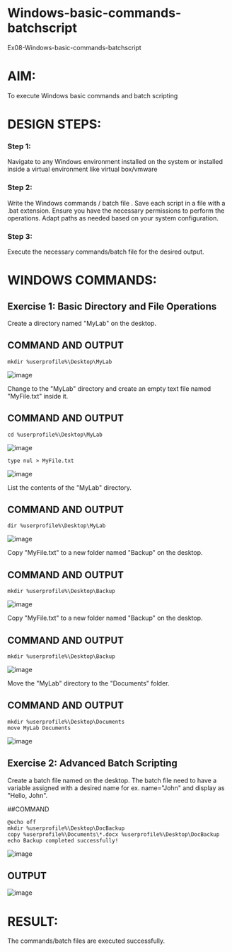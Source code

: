
# Windows-basic-commands-batchscript
Ex08-Windows-basic-commands-batchscript

# AIM:
To execute Windows basic commands and batch scripting

# DESIGN STEPS:

### Step 1:

Navigate to any Windows environment installed on the system or installed inside a virtual environment like virtual box/vmware 

### Step 2:

Write the Windows commands / batch file . Save each script in a file with a .bat extension. Ensure you have the necessary permissions to perform the operations. Adapt paths as needed based on your system configuration.
### Step 3:

Execute the necessary commands/batch file for the desired output. 




# WINDOWS COMMANDS:
## Exercise 1: Basic Directory and File Operations
Create a directory named "MyLab" on the desktop.

## COMMAND AND OUTPUT
```
mkdir %userprofile%\Desktop\MyLab
```

![image](https://github.com/user-attachments/assets/d67f1d1c-a20e-48a1-bf34-500a8aeaab72)

Change to the "MyLab" directory and create an empty text file named "MyFile.txt" inside it.

## COMMAND AND OUTPUT
```
cd %userprofile%\Desktop\MyLab
```

![image](https://github.com/user-attachments/assets/f38a1f1a-620a-48d7-adb8-f26be32df0f2)

```
type nul > MyFile.txt
```
![image](https://github.com/user-attachments/assets/f38fe6ae-1221-4b86-8bc7-48664ced23f2)

List the contents of the "MyLab" directory.


## COMMAND AND OUTPUT

```
dir %userprofile%\Desktop\MyLab
```
![image](https://github.com/user-attachments/assets/f1518f44-fb5d-4f9c-bbff-0b4a416492eb)

Copy "MyFile.txt" to a new folder named "Backup" on the desktop.

## COMMAND AND OUTPUT
```
mkdir %userprofile%\Desktop\Backup
```
![image](https://github.com/user-attachments/assets/a88f3c0d-53c6-475d-a51a-f89475ff9070)

Copy "MyFile.txt" to a new folder named "Backup" on the desktop.


## COMMAND AND OUTPUT
```
mkdir %userprofile%\Desktop\Backup
```
![image](https://github.com/user-attachments/assets/5de14ed9-d97f-4764-b983-18b721686cea)

Move the "MyLab" directory to the "Documents" folder.

## COMMAND AND OUTPUT
```
mkdir %userprofile%\Desktop\Documents
move MyLab Documents
```
![image](https://github.com/user-attachments/assets/13f4f468-1bcd-4ac1-8625-d7f404dc49e0)


## Exercise 2: Advanced Batch Scripting
Create a batch file named on the desktop. The batch file need to have a variable assigned with a desired name for ex. name="John" and display as "Hello, John".

##COMMAND

```
@echo off
mkdir %userprofile%\Desktop\DocBackup
copy %userprofile%\Documents\*.docx %userprofile%\Desktop\DocBackup
echo Backup completed successfully!
```

![image](https://github.com/user-attachments/assets/f428ae78-9f36-45a6-a072-dc464faf5147)



## OUTPUT


![image](https://github.com/user-attachments/assets/aefb9ddb-bb50-463d-b1f1-54bf7926ac83)


# RESULT:
The commands/batch files are executed successfully.

